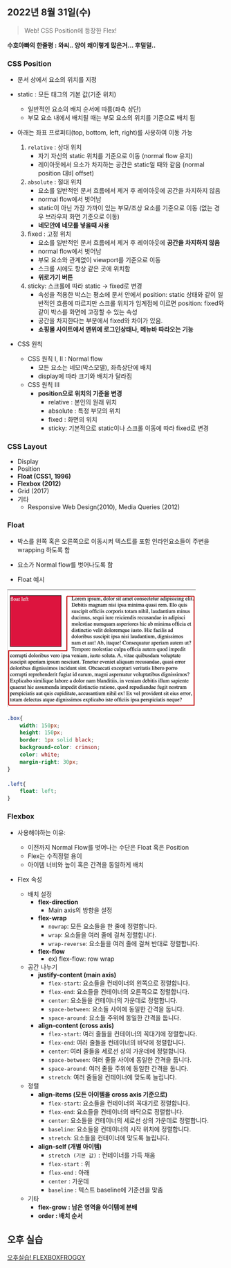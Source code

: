 ## 2022년 8월 31일(수)

> Web! CSS Position에 등장한 Flex!



**수호아빠의 한줄평 : 와씨.. 양이 왜이렇게 많은거... 후덜덜..**



### CSS Position

- 문서 상에서 요소의 위치를 지정
- static : 모든 태그의 기본 값(기준 위치)
  - 일반적인 요소의 배치 순서에 따름(좌측 상단)
  - 부모 요소 내에서 배치될 때는 부모 요소의 위치를 기준으로 배치 됨
- 아래는 좌표 프로퍼티(top, bottom, left, right)를 사용하여 이동 가능
  1. `relative` : 상대 위치
     - 자기 자신의 static 위치를 기준으로 이동 (normal flow 유지)
     - 레이아웃에서 요소가 차지하는 공간은 static일 때와 같음 (normal position 대비 offset)
  2. `absolute` : 절대 위치
     - 요소를 일반적인 문서 흐름에서 제거 후 레이아웃에 공간을 차지하지 않음
     - normal flow에서 벗어남
     - static이 아닌 가장 가까이 있는 부모/조상 요소를 기준으로 이동 (없는 경우 브라우저 화면 기준으로 이동)
     - **네모안에 네모를 넣을때 사용**
  3. fixed : 고정 위치
     - 요소를 일반적인 문서 흐름에서 제거 후 레이아웃에 **공간을 차지하지 않음**
     - normal flow에서 벗어남
     - 부모 요소와 관계없이 viewport를 기준으로 이동
     - 스크롤 시에도 항상 같은 곳에 위치함
     - **위로가기 버튼**
  4. sticky: 스크롤에 따라 static -> fixed로 변경
     - 속성을 적용한 박스는 평소에 문서 안에서 position: static 상태와 같이 일반적인 흐름에 따르지만 스크롤 위치가 임계점에 이르면 position: fixed와 같이 박스를 화면에 고정할 수 있는 속성
     - 공간을 차지한다는 부분에서 fixed와 차이가 있음.
     - **쇼핑몰 사이트에서 맨위에 로그인상태나, 메뉴바 따라오는 기능**

- CSS 원칙
  - CSS 원칙 I, II : Normal flow
    - 모든 요소는 네모(박스모델), 좌측상단에 배치
    - display에 따라 크기와 배치가 달라짐
  - CSS 원칙 III
    - **position으로 위치의 기준을 변경**
      - relative : 본인의 원래 위치
      - absolute : 특정 부모의 위치
      - fixed : 화면의 위치
      - sticky: 기본적으로 static이나 스크롤 이동에 따라 fixed로 변경



### CSS Layout

- Display
- Position
- **Float (CSS1, 1996)**
- **Flexbox (2012)**
- Grid (2017)
- 기타
  - Responsive Web Design(2010), Media Queries (2012)

### Float

- 박스를 왼쪽 혹은 오른쪽으로 이동시켜 텍스트를 포함 인라인요소들이 주변을 wrapping 하도록 함
- 요소가 Normal flow를 벗어나도록 함

- Float 예시

![image-20220831173349088](assets/image-20220831173349088.png)

```css
.box{
    width: 150px;
    height: 150px;
    border: 1px solid black;
    background-color: crimson;
    color: white;
    margin-right: 30px;
}

.left{
    float: left;
}
```



### Flexbox

- 사용해야하는 이유:
  - 이전까지 Normal Flow를 벗어나는 수단은 Float 혹은 Position
  - Flex는 수직정렬 용이
  - 아이템 너비와 높이 혹은 간격을 동일하게 배치

- Flex 속성
  - 배치 설정
    - **flex-direction**
      - Main axis의 방향을 설정
    - **flex-wrap**
      - `nowrap`: 모든 요소들을 한 줄에 정렬합니다.
      - `wrap`: 요소들을 여러 줄에 걸쳐 정렬합니다.
      - `wrap-reverse`: 요소들을 여러 줄에 걸쳐 반대로 정렬합니다.
    - **flex-flow**
      - ex) flex-flow: row wrap
  - 공간 나누기
    - **justify-content (main axis)**
      - `flex-start`: 요소들을 컨테이너의 왼쪽으로 정렬합니다.
      - `flex-end`: 요소들을 컨테이너의 오른쪽으로 정렬합니다.
      - `center`: 요소들을 컨테이너의 가운데로 정렬합니다.
      - `space-between`: 요소들 사이에 동일한 간격을 둡니다.
      - `space-around`: 요소들 주위에 동일한 간격을 둡니다.
    - **align-content (cross axis)**
      - `flex-start`: 여러 줄들을 컨테이너의 꼭대기에 정렬합니다.
      - `flex-end`: 여러 줄들을 컨테이너의 바닥에 정렬합니다.
      - `center`: 여러 줄들을 세로선 상의 가운데에 정렬합니다.
      - `space-between`: 여러 줄들 사이에 동일한 간격을 둡니다.
      - `space-around`: 여러 줄들 주위에 동일한 간격을 둡니다.
      - `stretch`: 여러 줄들을 컨테이너에 맞도록 늘립니다.
  - 정렬 
    - **align-items (모든 아이템을 cross axis 기준으로)**
      - `flex-start`: 요소들을 컨테이너의 꼭대기로 정렬합니다.
      - `flex-end`: 요소들을 컨테이너의 바닥으로 정렬합니다.
      - `center`: 요소들을 컨테이너의 세로선 상의 가운데로 정렬합니다.
      - `baseline`: 요소들을 컨테이너의 시작 위치에 정렬합니다.
      - `stretch`: 요소들을 컨테이너에 맞도록 늘립니다.
    - **align-self (개별 아이템)**
      - `stretch (기본 값)` : 컨테이너를 가득 채움
      - `flex-start` : 위
      - `flex-end` : 아래
      - `center` : 가운데
      - `baseline` : 텍스트 baseline에 기준선을 맞춤
  - 기타
    - **flex-grow : 남은 영역을 아이템에 분배**
    - **order : 배치 순서**



## 오후 실습

[오후실습! FLEXBOXFROGGY](./flexboxfroggy.md)

